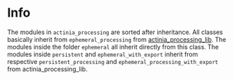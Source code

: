 # Info
The modules in `actinia_processing` are sorted after inheritance.
All classes basically inherit from `ephemeral_processing` from
[actinia_processing_lib](https://github.com/actinia-org/actinia-processing-lib).
The modules inside the folder `ephemeral` all inherit directly from this class.
The modules inside `persistent` and `ephemeral_with_export` inherit from respective
`persistent_processing` and `ephemeral_processing_with_export` from actinia_processing_lib.
